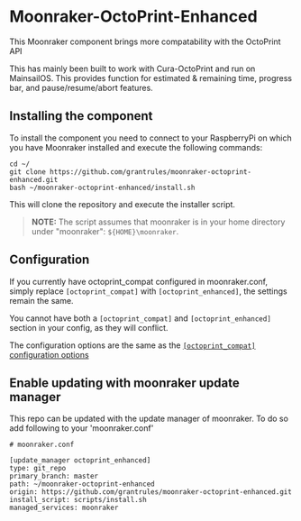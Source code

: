 # Moonraker-OctoPrint-Enhanced

This Moonraker component brings more compatability with the OctoPrint API

This has mainly been built to work with Cura-OctoPrint and run on MainsailOS. This provides function for estimated & remaining time, progress bar, and pause/resume/abort features.

## Installing the component
To install the component you need to connect to your RaspberryPi on which you have Moonraker installed and
execute the following commands:

```
cd ~/
git clone https://github.com/grantrules/moonraker-octoprint-enhanced.git
bash ~/moonraker-octoprint-enhanced/install.sh
```

This will clone the repository and execute the installer script.

> **NOTE:** The script assumes that moonraker is in your home directory under
> "moonraker": `${HOME}\moonraker`.

## Configuration

If you currently have octoprint_compat configured in moonraker.conf, simply replace `[octoprint_compat]` with `[octoprint_enhanced]`, the settings remain the same.

You cannot have both a `[octoprint_compat]` and `[octoprint_enhanced]` section in your config, as they will conflict.

The configuration options are the same as the [`[octoprint_compat]` configuration options](https://github.com/Arksine/moonraker/blob/d04e99a8ecb8ad4e6adfc1e0631644e21cc0778e/docs/configuration.md#octoprint_compat)

## Enable updating with moonraker update manager

This repo can be updated with the update manager of moonraker. To do so 
add following to your 'moonraker.conf' 

```
# moonraker.conf

[update_manager octoprint_enhanced]
type: git_repo
primary_branch: master
path: ~/moonraker-octoprint-enhanced
origin: https://github.com/grantrules/moonraker-octoprint-enhanced.git
install_script: scripts/install.sh 
managed_services: moonraker
```
